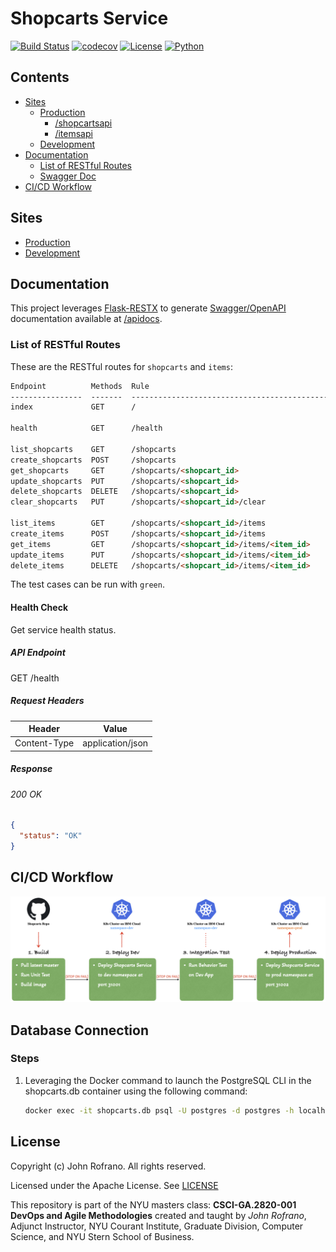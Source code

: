# Shopcarts Service

[![Build Status](https://github.com/CSCI-GA-2820-SU23-001/shopcarts/actions/workflows/ci.yml/badge.svg)](https://github.com/CSCI-GA-2820-SU23-001/shopcarts/actions)
[![codecov](https://codecov.io/gh/CSCI-GA-2820-SU23-001/shopcarts/branch/master/graph/badge.svg?token=OUCWT94U59)](https://codecov.io/gh/CSCI-GA-2820-SU23-001/shopcarts)
[![License](https://img.shields.io/badge/License-Apache_2.0-blue.svg)](https://opensource.org/licenses/Apache-2.0)
[![Python](https://img.shields.io/badge/Language-Python-blue.svg)](https://python.org/)

## Contents
* [Sites](#sites)
  * [Production](http://159.122.175.64:31002)
    * [/shopcartsapi](http://159.122.175.64:31002/shopcartsapi)
    * [/itemsapi](http://159.122.175.64:31002/itemsapi)
  * [Development](http://159.122.175.64:31001)
* [Documentation](#documentation)
  * [List of RESTful Routes](#list-of-restful-routes)
  * [Swagger Doc](http://159.122.175.64:31002/apidocs)
* [CI/CD Workflow](#cicd-workflow)


## Sites
* [Production](http://159.122.175.64:31002)
* [Development](http://159.122.175.64:31001)


## Documentation

This project leverages [Flask-RESTX](https://flask-restx.readthedocs.io/en/latest/) to generate [Swagger/OpenAPI](https://www.openapis.org/) documentation available at [/apidocs](http://159.122.175.64:31002/apidocs).

### List of RESTful Routes

These are the RESTful routes for `shopcarts` and `items`:

```markdown
Endpoint          Methods  Rule
----------------  -------  -----------------------------------------------------
index             GET      /

health            GET      /health

list_shopcarts    GET      /shopcarts
create_shopcarts  POST     /shopcarts
get_shopcarts     GET      /shopcarts/<shopcart_id>
update_shopcarts  PUT      /shopcarts/<shopcart_id>
delete_shopcarts  DELETE   /shopcarts/<shopcart_id>
clear_shopcarts   PUT      /shopcarts/<shopcart_id>/clear

list_items        GET      /shopcarts/<shopcart_id>/items
create_items      POST     /shopcarts/<shopcart_id>/items
get_items         GET      /shopcarts/<shopcart_id>/items/<item_id>
update_items      PUT      /shopcarts/<shopcart_id>/items/<item_id>
delete_items      DELETE   /shopcarts/<shopcart_id>/items/<item_id>
```

The test cases can be run with `green`.


#### Health Check
Get service health status.

##### API Endpoint
GET /health

##### Request Headers
| Header       | Value            |
|--------------|------------------|
| Content-Type | application/json |

##### Response
###### 200 OK
```json
{
  "status": "OK"
}
```


## CI/CD Workflow
![CI/CD Workflow](.github/cicd-workflow.png)


## Database Connection

### Steps

1. Leveraging the Docker command to launch the PostgreSQL CLI in the shopcarts.db container using the following command:

    ```bash
    docker exec -it shopcarts.db psql -U postgres -d postgres -h localhost -p 5432
    ```

## License

Copyright (c) John Rofrano. All rights reserved.

Licensed under the Apache License. See [LICENSE](LICENSE)

This repository is part of the NYU masters class: **CSCI-GA.2820-001 DevOps and Agile Methodologies** created and taught by *John Rofrano*, Adjunct Instructor, NYU Courant Institute, Graduate Division, Computer Science, and NYU Stern School of Business.
